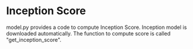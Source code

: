 Inception Score
===============

model.py provides a code to compute Inception Score. 
Inception model is downloaded automatically.
The function to compute score is called "get_inception_score".
